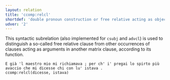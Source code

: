 ```yaml
---
layout: relation
title: 'ccomp:relcl'
shortdef: 'double pronoun construction or free relative acting as object'
udver: '2'
---
```


This syntactic subrelation (also implemented for <code>csubj</code> and <code>advcl</code>) is used to distinguish a so-called free relative clause from other occurrences of clauses acting as arguments in another matrix clause, according to its function.

~~~ sdparse
E già 'l maestro mio mi richiamava ; per ch' i' pregai lo spirto più avaccio che mi dicesse chi con lu' istava .
ccomp:relcl(dicesse, istava)
~~~
